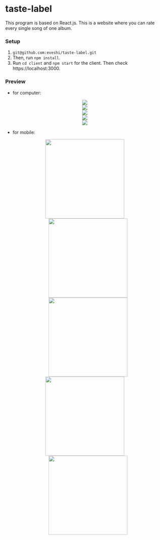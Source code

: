 # taste-label
This program is based on React.js. This is a website where you can rate every single song of one album. 

### Setup
1. `git@github.com:eveshi/taste-label.git`
2. Then, run `npm install`.
3. Run `cd client` and `npm start` for the client. Then check https://localhost:3000.

### Preview

- for computer:

<div align="center">
  <img src="https://raw.githubusercontent.com/eveshi/taste-label/master/README_IMAGE/com_home.png">
</div>
<div align='center'>
  <img src="https://raw.githubusercontent.com/eveshi/taste-label/master/README_IMAGE/com_sign.png">
</div>
<div align='center'>
  <img src="https://raw.githubusercontent.com/eveshi/taste-label/master/README_IMAGE/com_album_comment.png">
</div>
<div align='center'>
  <img src="https://raw.githubusercontent.com/eveshi/taste-label/master/README_IMAGE/com_user.png">
</div>
<div align='center'>
  <img src="https://raw.githubusercontent.com/eveshi/taste-label/master/README_IMAGE/com_rates.png">
</div>


- for mobile: 

<div align="center">
  <img width="250" src="https://raw.githubusercontent.com/eveshi/taste-label/master/README_IMAGE/mobile_home.png">
  <img width="250" style="margin-left:20px" src="https://raw.githubusercontent.com/eveshi/taste-label/master/README_IMAGE/mobile_sign.png"> 
  <img width="250" style="margin-left:20px" src="https://raw.githubusercontent.com/eveshi/taste-label/master/README_IMAGE/mobile_album.png">
</div>
<div align="center">
  <img width="250" src="https://raw.githubusercontent.com/eveshi/taste-label/master/README_IMAGE/mobile_rate.png">
  <img width="250" style="margin-left:20px" src="https://raw.githubusercontent.com/eveshi/taste-label/master/README_IMAGE/mobile_rates.png">
</div>


